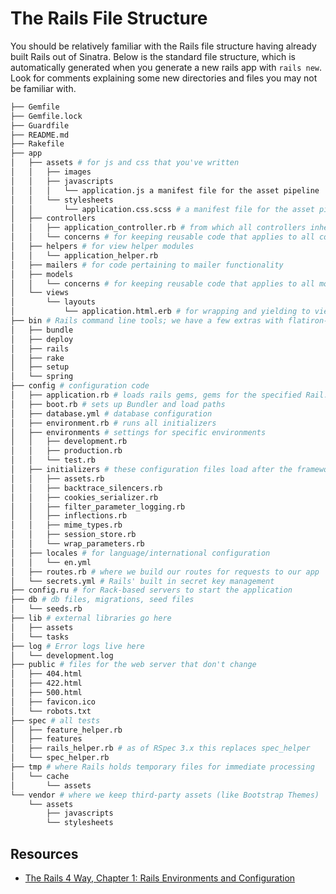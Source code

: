 # The Rails File Structure

You should be relatively familiar with the Rails file structure having already built Rails out of Sinatra. Below is the standard file structure, which is automatically generated when you generate a new rails app with `rails new`. Look for comments explaining some new directories and files you may not be familiar with.

```bash
├── Gemfile
├── Gemfile.lock
├── Guardfile
├── README.md
├── Rakefile
├── app
│   ├── assets # for js and css that you've written
│   │   ├── images
│   │   ├── javascripts
│   │   │   └── application.js a manifest file for the asset pipeline
│   │   └── stylesheets
│   │       └── application.css.scss # a manifest file for the asset pipeline
│   ├── controllers
│   │   ├── application_controller.rb # from which all controllers inherit from
│   │   └── concerns # for keeping reusable code that applies to all controllers
│   ├── helpers # for view helper modules
│   │   └── application_helper.rb
│   ├── mailers # for code pertaining to mailer functionality
│   ├── models
│   │   └── concerns # for keeping reusable code that applies to all models
│   └── views
│       └── layouts
│           └── application.html.erb # for wrapping and yielding to views
├── bin # Rails command line tools; we have a few extras with flatiron-rails
│   ├── bundle
│   ├── deploy
│   ├── rails
│   ├── rake
│   ├── setup
│   └── spring
├── config # configuration code
│   ├── application.rb # loads rails gems, gems for the specified Rail.env, and configures the application
│   ├── boot.rb # sets up Bundler and load paths
│   ├── database.yml # database configuration
│   ├── environment.rb # runs all initializers
│   ├── environments # settings for specific environments
│   │   ├── development.rb
│   │   ├── production.rb
│   │   └── test.rb
│   ├── initializers # these configuration files load after the framework and gems
│   │   ├── assets.rb
│   │   ├── backtrace_silencers.rb
│   │   ├── cookies_serializer.rb
│   │   ├── filter_parameter_logging.rb
│   │   ├── inflections.rb
│   │   ├── mime_types.rb
│   │   ├── session_store.rb
│   │   └── wrap_parameters.rb
│   ├── locales # for language/international configuration
│   │   └── en.yml
│   ├── routes.rb # where we build our routes for requests to our app
│   └── secrets.yml # Rails' built in secret key management
├── config.ru # for Rack-based servers to start the application
├── db # db files, migrations, seed files
│   └── seeds.rb
├── lib # external libraries go here
│   ├── assets
│   └── tasks
├── log # Error logs live here
│   └── development.log
├── public # files for the web server that don't change
│   ├── 404.html
│   ├── 422.html
│   ├── 500.html
│   ├── favicon.ico
│   └── robots.txt
├── spec # all tests
│   ├── feature_helper.rb
│   ├── features
│   ├── rails_helper.rb # as of RSpec 3.x this replaces spec_helper
│   └── spec_helper.rb
├── tmp # where Rails holds temporary files for immediate processing
│   └── cache
│       └── assets
└── vendor # where we keep third-party assets (like Bootstrap Themes)
    └── assets
        ├── javascripts
        └── stylesheets
```

## Resources

* [The Rails 4 Way, Chapter 1: Rails Environments and Configuration](http://beta-library.herokuapp.com/books/the-rails-4-way#page=24)

